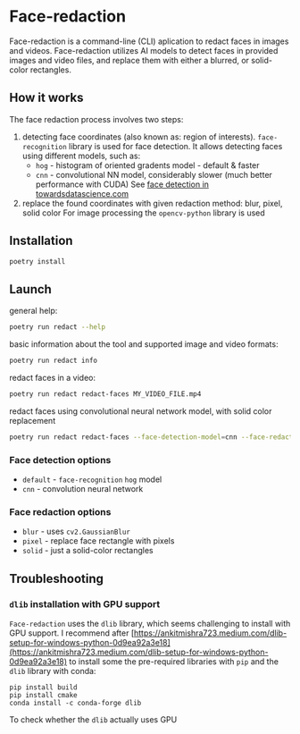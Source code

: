 # Face-redaction

Face-redaction is a command-line (CLI) aplication to redact faces in images and videos.
Face-redaction utilizes AI models to detect faces in provided images and video files, and replace them with either a blurred, or solid-color rectangles.

## How it works

The face redaction process involves two steps:
1. detecting face coordinates (also known as: region of interests).
   `face-recognition` library is used for face detection. It allows detecting faces using different models, such as:
   * `hog` - histogram of oriented gradents model - default & faster
   * `cnn` - convolutional NN model, considerably slower (much better performance with CUDA)
   See [face detection in towardsdatascience.com](https://towardsdatascience.com/cnn-based-face-detector-from-dlib-c3696195e01c)
2. replace the found coordinates with given redaction method: blur, pixel, solid color
   For image processing the `opencv-python` library is used


## Installation
```bash
poetry install
```

## Launch
general help:
```bash
poetry run redact --help
```

basic information about the tool and supported image and video formats:
```bash
poetry run redact info
```

redact faces in a video:
```bash
poetry run redact redact-faces MY_VIDEO_FILE.mp4
```

redact faces using convolutional neural network model, with solid color replacement
```bash
poetry run redact redact-faces --face-detection-model=cnn --face-redaction-method=solid MY_VIDEO_FILE.mp4
```

### Face detection options
 - `default` - `face-recognition` `hog` model
 - `cnn` - convolution neural network


### Face redaction options
 - `blur` - uses `cv2.GaussianBlur`
 - `pixel` - replace face rectangle with pixels
 - `solid` - just a solid-color rectangles


## Troubleshooting
### `dlib` installation with GPU support
`Face-redaction` uses the `dlib` library, which seems challenging to install with GPU support. I recommend after [https://ankitmishra723.medium.com/dlib-setup-for-windows-python-0d9ea92a3e18](https://ankitmishra723.medium.com/dlib-setup-for-windows-python-0d9ea92a3e18) to install some the pre-required libraries with `pip` and the `dlib` library with conda:
```
pip install build
pip install cmake
conda install -c conda-forge dlib
```

To check whether the `dlib` actually uses GPU